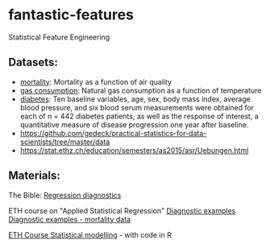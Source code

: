 # fantastic-features
Statistical Feature Engineering

## Datasets:

* [mortality](data/mortality.csv):
Mortality as a function of air quality
* [gas consumption](https://people.duke.edu/~rnau/NC_natural_gas_consumption_analysis.xlsx):
Natural gas consumption as a function of temperature
* [diabetes](https://scikit-learn.org/stable/modules/generated/sklearn.datasets.load_diabetes.html#sklearn.datasets.load_diabetes):
Ten baseline variables, age, sex, body mass index, average blood pressure, and six blood serum measurements were obtained for each of n = 442 diabetes patients, as well as the response of interest, a quantitative measure of disease progression one year after baseline.
* https://github.com/gedeck/practical-statistics-for-data-scientists/tree/master/data 
* https://stat.ethz.ch/education/semesters/as2015/asr/Uebungen.html 

## Materials:

The Bible:
[Regression diagnostics](https://people.duke.edu/~rnau/testing.htm)

ETH course on "Applied Statistical Regression"
[Diagnostic examples](https://polybox.ethz.ch/index.php/s/eFKWZxXIsJ4uA7O)
[Diagnostic examples - mortality data](https://polybox.ethz.ch/index.php/s/Ti5XUvKdjc3Zr6j)

[ETH Course Statistical modelling](https://stat.ethz.ch/lectures/as19/stat-modelling.php#course_materials) - with code in R
